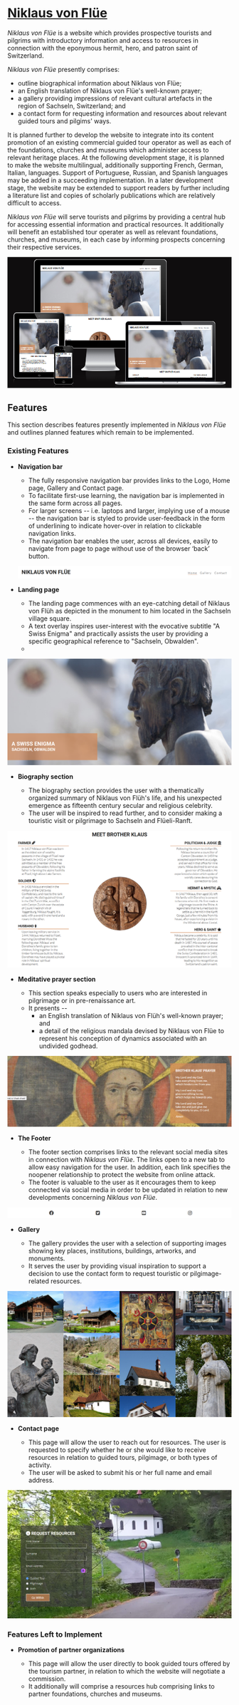 # [Niklaus von Flüe](README.md)

*Niklaus von Flüe* is a website which provides prospective tourists and pilgrims with introductory information and access to resources in connection with the eponymous hermit, hero, and patron saint of Switzerland.

*Niklaus von Flüe* presently comprises:
- outline biographical information about Niklaus von Flüe;
- an English translation of Niklaus von Flüe's well-known prayer;
- a gallery providing impressions of relevant cultural artefacts in the region of Sachseln, Switzerland; and
- a contact form for requesting information and resources about relevant guided tours and pilgims' ways.  

It is planned further to develop the website to integrate into its content promotion of an existing commercial guided tour operator as well as each of the foundations, churches and museums which administer access to relevant heritage places. At the following development stage, it is planned to make the website multilingual, additionally supporting French, German, Italian, languages. Support of Portuguese, Russian, and Spanish languages may be added in a succeeding implementation. In a later development stage, the website may be extended to support readers by further including a literature list and copies of scholarly publications which are relatively difficult to access.

*Niklaus von Flüe* will serve tourists and pilgrims by providing a central hub for accessing essential information and practical resources. It additionally will benefit an established tour operater as well as relevant foundations, churches, and museums, in each case by informing prospects concerning their respective services.


![Responsive Mockup](media/niklaus-von-fluee-mockup.webp)


## Features

This section describes features presently implemented in *Niklaus von Flüe* and outlines planned features which remain to be implemented.

### Existing Features

- __Navigation bar__

  - The fully responsive navigation bar provides links to the Logo, Home page, Gallery and Contact page.
  - To facilitate first-use learning, the navigation bar is implemented in the same form across all pages.
  - For larger screens -- i.e. laptops and larger, implying use of a mouse -- the navigation bar is styled to provide user-feedback in the form of underlining to indicate hover-over in relation to clickable navigation links. 
  - The navigation bar enables the user, across all devices, easily to navigate from page to page without use of the browser ‘back’ button.
  

  ![Navigation Bar](media/niklaus-von-fluee-nav.webp)


- __Landing page__

  - The landing page commences with an eye-catching detail of Niklaus von Flüh as depicted in the monument to him located in the Sachseln village square.
  - A text overlay inspires user-interest with the evocative subtitle "A Swiss Enigma" and practically assists the user by providing a specific geographical reference to "Sachseln, Obwalden".
  - 

![Landing Page](media/niklaus-von-fluee-landing-page.webp)


- __Biography section__

  - The biography section provides the user with a thematically organized summary of Niklaus von Flüh's life, and his unexpected emergence as fifteenth century secular and religious celebrity.
  - The user will be inspired to read further, and to consider making a touristic visit or pilgrimage to Sachseln and Flüeli-Ranft.


![Biography](media/niklaus-von-fluee-biography.webp)


- __Meditative prayer section__

  - This section speaks especially to users who are interested in pilgrimage or in pre-renaissance art.
  - It presents --
    - an English translation of Niklaus von Flüh's well-known prayer; and
    - a detail of the religious mandala devised by Niklaus von Flüe to represent his conception of dynamics associated with an undivided godhead.


![Meditative prayer](media/niklaus-von-fluee-prayer.webp)


- __The Footer__

  - The footer section comprises links to the relevant social media sites in connection with *Niklaus von Flüe*. The links open to a new tab to allow easy navigation for the user. In addition, each link specifies the noopener relationship to protect the website from online attack.
  - The footer is valuable to the user as it encourages them to keep connected via social media in order to be updated in relation to new developments concerning *Niklaus von Flüe*.


![Footer](media/niklaus-von-fluee-footer.webp)


- __Gallery__

  - The gallery provides the user with a selection of supporting images showing key places, institutions, buildings, artworks, and monuments.
  - It serves the user by providing visual inspiration to support a decision to use the contact form to request touristic or pilgimage-related resources.


![Gallery](media/niklaus-von-fluee-gallery.webp)


- __Contact page__

  - This page will allow the user to reach out for resources. The user is requested to specify whether he or she would like to receive resources in relation to guided tours, pilgimage, or both types of activity.
  - The user will be asked to submit his or her full name and email address.


![Contact](media/niklaus-von-fluee-contact.webp)


### Features Left to Implement

- __Promotion of partner organizations__

  - This page will allow the user directly to book guided tours offered by the tourism partner, in relation to which the website will negotiate a commission.
  - It additionally will comprise a resources hub comprising links to partner foundations, churches and museums.
